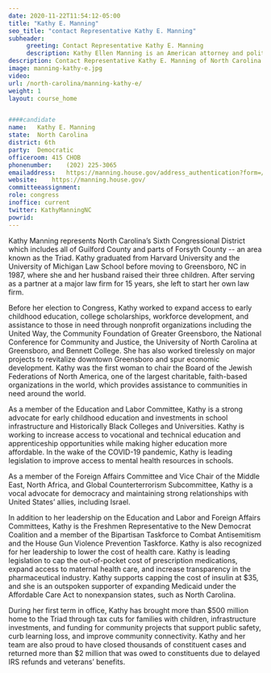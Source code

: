 ```yaml
---
date: 2020-11-22T11:54:12-05:00
title: "Kathy E. Manning"
seo_title: "contact Representative Kathy E. Manning"
subheader:
     greeting: Contact Representative Kathy E. Manning 
     description: Kathy Ellen Manning is an American attorney and politician from the state of North Carolina. She is the representative for North Carolina's 6th congressional district. The district is located in the heart of the Piedmont Triad and includes Greensboro and Winston-Salem.
description: Contact Representative Kathy E. Manning of North Carolina. Contact information for Kathy E. Manning includes email address, phone number, and mailing address.
image: manning-kathy-e.jpg
video: 
url: /north-carolina/manning-kathy-e/
weight: 1
layout: course_home


####candidate
name:	Kathy E. Manning
state:	North Carolina
district: 6th
party:	Democratic
officeroom:	415 CHOB
phonenumber:	(202) 225-3065
emailaddress:	https://manning.house.gov/address_authentication?form=/contact
website:	https://manning.house.gov/
committeeassignment: 
role: congress
inoffice: current
twitter: KathyManningNC
powrid: 
---
```


Kathy Manning represents North Carolina’s Sixth Congressional District which includes all of Guilford County and parts of Forsyth County -- an area known as the Triad. Kathy graduated from Harvard University and the University of Michigan Law School before moving to Greensboro, NC in 1987, where she and her husband raised their three children. After serving as a partner at a major law firm for 15 years, she left to start her own law firm.

Before her election to Congress, Kathy worked to expand access to early childhood education, college scholarships, workforce development, and assistance to those in need through nonprofit organizations including the United Way, the Community Foundation of Greater Greensboro, the National Conference for Community and Justice, the University of North Carolina at Greensboro, and Bennett College. She has also worked tirelessly on major projects to revitalize downtown Greensboro and spur economic development. Kathy was the first woman to chair the Board of the Jewish Federations of North America, one of the largest charitable, faith-based organizations in the world, which provides assistance to communities in need around the world.

As a member of the Education and Labor Committee, Kathy is a strong advocate for early childhood education and investments in school infrastructure and Historically Black Colleges and Universities. Kathy is working to increase access to vocational and technical education and apprenticeship opportunities while making higher education more affordable. In the wake of the COVID-19 pandemic, Kathy is leading legislation to improve access to mental health resources in schools.

As a member of the Foreign Affairs Committee and Vice Chair of the Middle East, North Africa, and Global Counterterrorism Subcommittee, Kathy is a vocal advocate for democracy and maintaining strong relationships with United States’ allies, including Israel.

In addition to her leadership on the Education and Labor and Foreign Affairs Committees, Kathy is the Freshmen Representative to the New Democrat Coalition and a member of the Bipartisan Taskforce to Combat Antisemitism and the House Gun Violence Prevention Taskforce. Kathy is also recognized for her leadership to lower the cost of health care. Kathy is leading legislation to cap the out-of-pocket cost of prescription medications, expand access to maternal health care, and increase transparency in the pharmaceutical industry. Kathy supports capping the cost of insulin at $35, and she is an outspoken supporter of expanding Medicaid under the Affordable Care Act to nonexpansion states, such as North Carolina.

During her first term in office, Kathy has brought more than $500 million home to the Triad through tax cuts for families with children, infrastructure investments, and funding for community projects that support public safety, curb learning loss, and improve community connectivity. Kathy and her team are also proud to have closed thousands of constituent cases and returned more than $2 million that was owed to constituents due to delayed IRS refunds and veterans’ benefits.